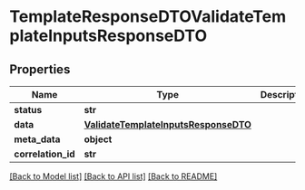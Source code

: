# TemplateResponseDTOValidateTemplateInputsResponseDTO

## Properties
Name | Type | Description | Notes
------------ | ------------- | ------------- | -------------
**status** | **str** |  | [optional] 
**data** | [**ValidateTemplateInputsResponseDTO**](ValidateTemplateInputsResponseDTO.md) |  | [optional] 
**meta_data** | **object** |  | [optional] 
**correlation_id** | **str** |  | [optional] 

[[Back to Model list]](../README.md#documentation-for-models) [[Back to API list]](../README.md#documentation-for-api-endpoints) [[Back to README]](../README.md)

